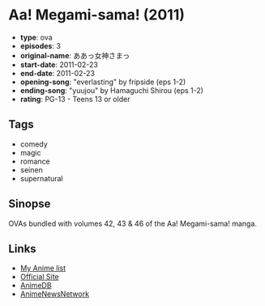 # Aa! Megami-sama! (2011)

-   **type**: ova
-   **episodes**: 3
-   **original-name**: ああっ女神さまっ
-   **start-date**: 2011-02-23
-   **end-date**: 2011-02-23
-   **opening-song**: "everlasting" by fripside (eps 1-2)
-   **ending-song**: "yuujou" by Hamaguchi Shirou (eps 1-2)
-   **rating**: PG-13 - Teens 13 or older

## Tags

-   comedy
-   magic
-   romance
-   seinen
-   supernatural

## Sinopse

OVAs bundled with volumes 42, 43 & 46 of the Aa! Megami-sama! manga.

## Links

-   [My Anime list](https://myanimelist.net/anime/9611/Aa_Megami-sama_2011)
-   [Official Site](http://kc.kodansha.co.jp/megamisama/)
-   [AnimeDB](http://anidb.info/perl-bin/animedb.pl?show=anime&aid=7973)
-   [AnimeNewsNetwork](http://www.animenewsnetwork.com/encyclopedia/anime.php?id=11951)
